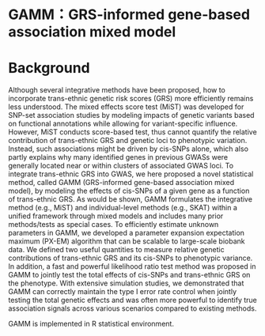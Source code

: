 # GAMM：GRS-informed gene-based association mixed model
# Background
Although several integrative methods have been proposed, how to incorporate trans-ethnic genetic risk scores (GRS) more efficiently remains less understood. The mixed effects score test (MiST) was developed for SNP-set association studies by modeling impacts of genetic variants based on functional annotations while allowing for variant-specific influence. However, MiST conducts score-based test, thus cannot quantify the relative contribution of trans-ethnic GRS and genetic loci to phenotypic variation. Instead, such associations might be driven by cis-SNPs alone, which also partly explains why many identified genes in previous GWASs were generally located near or within clusters of associated GWAS loci. 
To integrate trans-ethnic GRS into GWAS, we here proposed a novel statistical method, called GAMM (GRS-informed gene-based association mixed model), by modeling the effects of cis-SNPs of a given gene as a function of trans-ethnic GRS. As would be shown, GAMM formulates the integrative method (e.g., MiST) and individual-level methods (e.g., SKAT) within a unified framework through mixed models and includes many prior methods/tests as special cases. To efficiently estimate unknown parameters in GAMM, we developed a parameter expansion expectation maximum (PX-EM) algorithm that can be scalable to large-scale biobank data. We defined two useful quantities to measure relative genetic contributions of trans-ethnic GRS and its cis-SNPs to phenotypic variance. In addition, a fast and powerful likelihood ratio test method was proposed in GAMM to jointly test the total effects of cis-SNPs and trans-ethnic GRS on the phenotype. With extensive simulation studies, we demonstrated that GAMM can correctly maintain the type I error rate control when jointly testing the total genetic effects and was often more powerful to identify true association signals across various scenarios compared to existing methods.

GAMM is implemented in R statistical environment.
